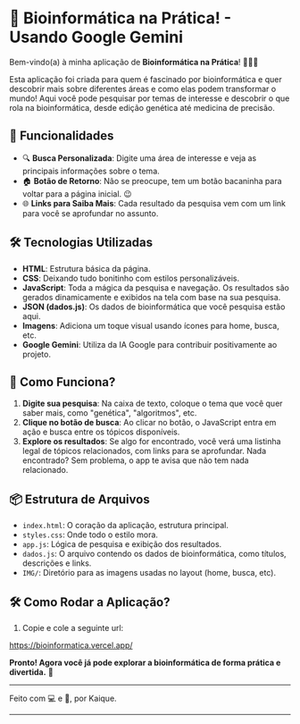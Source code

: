 
# 🧬 Bioinformática na Prática! - Usando Google Gemini

Bem-vindo(a) à minha aplicação de **Bioinformática na Prática**! 🌱🧑‍🔬

Esta aplicação foi criada para quem é fascinado por bioinformática e quer descobrir mais sobre diferentes áreas e como elas podem transformar o mundo! Aqui você pode pesquisar por temas de interesse e descobrir o que rola na bioinformática, desde edição genética até medicina de precisão.

## 🚀 Funcionalidades

- 🔍 **Busca Personalizada**: Digite uma área de interesse e veja as principais informações sobre o tema.
- 🏠 **Botão de Retorno**: Não se preocupe, tem um botão bacaninha para voltar para a página inicial. 😉
- 🌐 **Links para Saiba Mais**: Cada resultado da pesquisa vem com um link para você se aprofundar no assunto.

## 🛠️ Tecnologias Utilizadas

- **HTML**: Estrutura básica da página.
- **CSS**: Deixando tudo bonitinho com estilos personalizáveis.
- **JavaScript**: Toda a mágica da pesquisa e navegação. Os resultados são gerados dinamicamente e exibidos na tela com base na sua pesquisa.
- **JSON (dados.js)**: Os dados de bioinformática que você pesquisa estão aqui.
- **Imagens**: Adiciona um toque visual usando ícones para home, busca, etc.
- **Google Gemini**: Utiliza da IA Google para contribuir positivamente ao projeto.

## 📝 Como Funciona?

1. **Digite sua pesquisa**: Na caixa de texto, coloque o tema que você quer saber mais, como "genética", "algoritmos", etc.
2. **Clique no botão de busca**: Ao clicar no botão, o JavaScript entra em ação e busca entre os tópicos disponíveis.
3. **Explore os resultados**: Se algo for encontrado, você verá uma listinha legal de tópicos relacionados, com links para se aprofundar. Nada encontrado? Sem problema, o app te avisa que não tem nada relacionado.

## 📦 Estrutura de Arquivos

- `index.html`: O coração da aplicação, estrutura principal.
- `styles.css`: Onde todo o estilo mora.
- `app.js`: Lógica de pesquisa e exibição dos resultados.
- `dados.js`: O arquivo contendo os dados de bioinformática, como títulos, descrições e links.
- `IMG/`: Diretório para as imagens usadas no layout (home, busca, etc).

## 🛠️ Como Rodar a Aplicação?

1. Copie e cole a seguinte url:

https://bioinformatica.vercel.app/

**Pronto! Agora você já pode explorar a bioinformática de forma prática e divertida.** 🎉

---

Feito com 💻 e 🧠, por Kaique.

--- 
